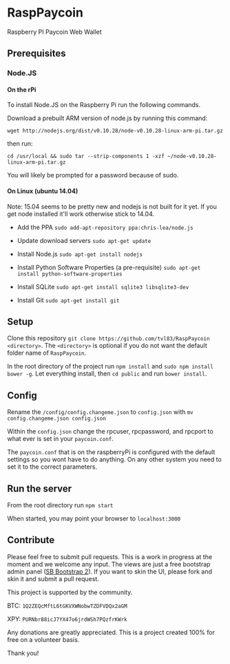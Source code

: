 # RaspPaycoin
Raspberry PI Paycoin Web Wallet

## Prerequisites

### Node.JS

#### On the rPi
To install Node.JS on the Raspberry Pi run the following commands.

Download a prebuilt ARM version of node.js by running this command:

`wget http://nodejs.org/dist/v0.10.28/node-v0.10.28-linux-arm-pi.tar.gz`

then run:

`cd /usr/local && sudo tar --strip-components 1 -xzf ~/node-v0.10.28-linux-arm-pi.tar.gz`

You will likely be prompted for a password because of sudo.

#### On Linux (ubuntu 14.04)

Note: 15.04 seems to be pretty new and nodejs is not built for it yet. If you get node installed it'll work otherwise stick to 14.04.

* Add the PPA
`sudo add-apt-repository ppa:chris-lea/node.js`

* Update download servers
`sudo apt-get update`

* Install Node.js
`sudo apt-get install nodejs`

* Install Python Software Properties (a pre-requisite)
`sudo apt-get install python-software-properties`

* Install SQLite
`sudo apt-get install sqlite3 libsqlite3-dev`

* Install Git
`sudo apt-get install git`

## Setup

Clone this repository
`git clone https://github.com/tvl83/RaspPaycoin <directory>`.
The `<directory>` is optional if you do not want the default folder name of `RaspPaycoin`.

In the root directory of the project run `npm install` and `sudo npm install bower -g`. Let everything install, then `cd public` and run `bower install`.

## Config 

Rename the `/config/config.changeme.json` to `config.json` with `mv config.changeme.json config.json`
 
Within the `config.json` change the rpcuser, rpcpassword, and rpcport to what ever is set in your `paycoin.conf`.

The `paycoin.conf` that is on the raspberryPi is configured with the default settings so you wont have to do anything. On any other system you need to set it to the correct parameters.

## Run the server

From the root directory run `npm start`

When started, you may point your browser to `localhost:3000`

## Contribute

Please feel free to submit pull requests. This is a work in progress at the moment and we welcome any input.
The views are just a free bootstrap admin panel ([SB Bootstrap 2](http://startbootstrap.com/template-overviews/sb-admin-2/)). If you want to skin the UI, please fork and skin it and submit a pull request.

This project is supported by the community. 

BTC: `1Q2ZEQcMftL6tGKVXWNobwTZDFVDQx2aGM`

XPY: `PURNbr88icJ7YX47o6jrdWSh7PQzfrKWrk`

Any donations are greatly appreciated. This is a project created 100% for free on a volunteer basis.

Thank you!
